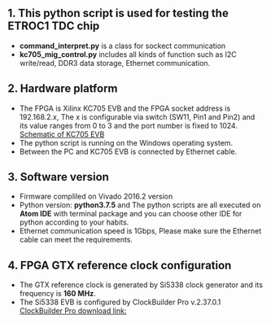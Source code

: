 ## 1. This python script is used for testing the ETROC1 TDC chip
  - **command\_interpret.py** is a class for sockect communication
  - **kc705\_mig\_control.py** includes all kinds of function such as I2C write/read, DDR3 data storage, Ethernet communication.
## 2. Hardware platform
  - The FPGA is Xilinx KC705 EVB and the FPGA socket address is 192.168.2.x, The x is configurable via switch (SW11, Pin1 and Pin2) and its value ranges from 0 to 3 and the port number is fixed to 1024. [Schematic of KC705 EVB](https://www.xilinx.com/support/documentation/boards_and_kits/kc705_Schematic_xtp132_rev1_1.pdf)
  - The python script is running on the Windows operating system.
  - Between the PC and KC705 EVB is connected by Ethernet cable. 
## 3. Software version
  - Firmware compliled on Vivado 2016.2 version
  - Python version: **python3.7.5** and The python scripts are all executed on **Atom IDE** with terminal package and you can choose other IDE for python according to your habits.
  - Ethernet communication speed is 1Gbps, Please make sure the Ethernet cable can meet the requirements.
## 4. FPGA GTX reference clock configuration
  - The GTX reference clock is generated by Si5338 clock generator and its frequency is **160 MHz**. 
  - The Si5338 EVB is configured by ClockBuilder Pro v.2.37.0.1 [ClockBuilder Pro download link:](https://www.silabs.com/products/development-tools/software/clockbuilder-pro-software)

